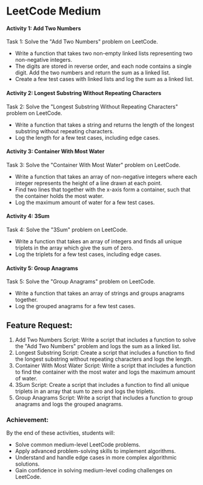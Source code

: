 ﻿# LeetCode Medium
#### Activity 1: Add Two Numbers
Task 1: Solve the "Add Two Numbers" problem on LeetCode.
- Write a function that takes two non-empty linked lists representing two non-negative integers.
- The digits are stored in reverse order, and each node contains a single digit. Add the two numbers and return the sum as a linked list.
- Create a few test cases with linked lists and log the sum as a linked list.

#### Activity 2: Longest Substring Without Repeating Characters
Task 2: Solve the "Longest Substring Without Repeating Characters" problem on LeetCode.
- Write a function that takes a string and returns the length of the longest substring without repeating characters.
- Log the length for a few test cases, including edge cases.

#### Activity 3: Container With Most Water
Task 3: Solve the "Container With Most Water" problem on LeetCode.
- Write a function that takes an array of non-negative integers where each integer represents the height of a line drawn at each point.
- Find two lines that together with the x-axis form a container, such that the container holds the most water.
- Log the maximum amount of water for a few test cases.

#### Activity 4: 3Sum
Task 4: Solve the "3Sum" problem on LeetCode.
- Write a function that takes an array of integers and finds all unique triplets in the array which give the sum of zero.
- Log the triplets for a few test cases, including edge cases.

#### Activity 5: Group Anagrams
Task 5: Solve the "Group Anagrams" problem on LeetCode.
- Write a function that takes an array of strings and groups anagrams together.
- Log the grouped anagrams for a few test cases.

## Feature Request:
1. Add Two Numbers Script: Write a script that includes a function to solve the "Add Two Numbers" problem and logs the sum as a linked list.
2. Longest Substring Script: Create a script that includes a function to find the longest substring without repeating characters and logs the length.
3. Container With Most Water Script: Write a script that includes a function to find the container with the most water and logs the maximum amount of water.
4. 3Sum Script: Create a script that includes a function to find all unique triplets in an array that sum to zero and logs the triplets.
5. Group Anagrams Script: Write a script that includes a function to group anagrams and logs the grouped anagrams.

### Achievement:
By the end of these activities, students will:
- Solve common medium-level LeetCode problems.
- Apply advanced problem-solving skills to implement algorithms.
- Understand and handle edge cases in more complex algorithmic solutions.
- Gain confidence in solving medium-level coding challenges on LeetCode.
